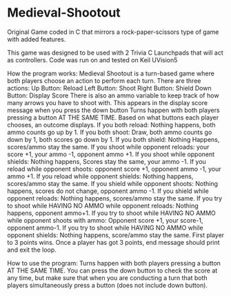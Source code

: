 # Medieval-Shootout
Original Game coded in C that mirrors a rock-paper-scissors type of game with added features.

This game was designed to be used with 2 Trivia C Launchpads that will act as controllers. Code was run on and tested on Keil UVision5

How the program works: 
Medieval Shootout is a turn-based game where both players choose an action to perform each turn. There are three actions:
Up Button: Reload
Left Button: Shoot
Right Button: Shield
Down Button: Display Score
There is also an ammo variable to keep track of how many arrows you have to shoot with. This appears in the display score message when you press the down button
Turns happen with both players pressing a button AT THE SAME TIME. Based on what buttons each player chooses, an outcome displays.
If you both reload: Nothing happens, both ammo counts go up by 1.
If you both shoot: Draw, both ammo counts go down by 1, both scores go down by 1.
If you both shield: Nothing Happens, scores/ammo stay the same.
If you shoot while opponent reloads: your score +1, your ammo -1, opponent ammo +1.
If you shoot while opponent shields: Nothing happens, Scores stay the same, your ammo -1.
If you reload while opponent shoots: opponent score +1, opponent ammo -1, your ammo +1.
If you reload while opponent shields: Nothing happens, scores/ammo stay the same.
If you shield while opponent shoots: Nothing happens, scores do not change, opponent ammo -1.
If you shield while opponent reloads: Nothing happens, scores/ammo stay the same.
If you try to shoot while HAVING NO AMMO while opponent reloads: Nothing happens, opponent ammo+1.
If you try to shoot while HAVING NO AMMO while opponent shoots with ammo: Opponent score +1, your score-1, opponent ammo-1.
If you try to shoot while HAVING NO AMMO while opponent shields: Nothing happens, score/ammo stay the same.
First player to 3 points wins. Once a player has got 3 points, end message should print and exit the loop.

How to use the program:
Turns happen with both players pressing a button AT THE SAME TIME.  You can press the down button to check the score at any time, but make sure that when you are conducting a turn that both players simultaneously press a button (does not include down button).
